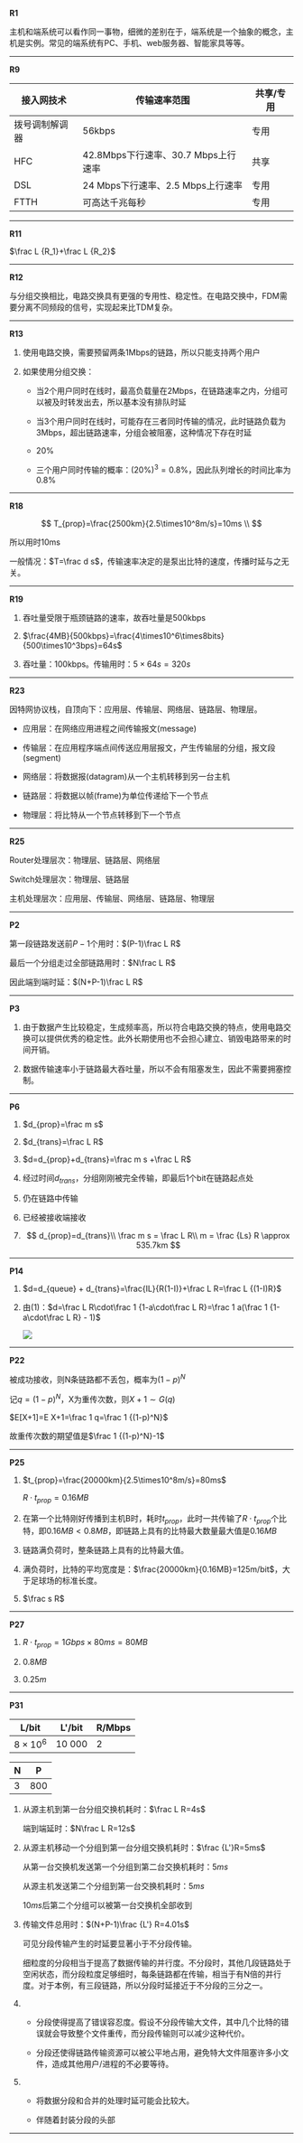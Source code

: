 **R1**

主机和端系统可以看作同一事物，细微的差别在于，端系统是一个抽象的概念，主机是实例。常见的端系统有PC、手机、web服务器、智能家具等等。

---

**R9**

| 接入网技术   | 传输速率范围                     | 共享/专用 |
| ------- | -------------------------- | ----- |
| 拨号调制解调器 | 56kbps                     | 专用    |
| HFC     | 42.8Mbps下行速率、30.7 Mbps上行速率 | 共享    |
| DSL     | 24 Mbps下行速率、2.5 Mbps上行速率   | 专用    |
| FTTH    | 可高达千兆每秒                    | 专用    |

---

**R11**

$\frac L {R_1}+\frac L {R_2}$

---

**R12**

与分组交换相比，电路交换具有更强的专用性、稳定性。在电路交换中，FDM需要分离不同频段的信号，实现起来比TDM复杂。

---

**R13**

1. 使用电路交换，需要预留两条1Mbps的链路，所以只能支持两个用户

2. 如果使用分组交换：
   
    - 当2个用户同时在线时，最高负载量在2Mbps，在链路速率之内，分组可以被及时转发出去，所以基本没有排队时延
   
    - 当3个用户同时在线时，可能存在三者同时传输的情况，此时链路负载为3Mbps，超出链路速率，分组会被阻塞，这种情况下存在时延
   
    - 20%
   
    - 三个用户同时传输的概率：$(20\%)^3=0.8\%$，因此队列增长的时间比率为$0.8\%$

---

**R18**

$$
T_{prop}=\frac{2500km}{2.5\times10^8m/s}=10ms \\
$$

所以用时10ms

一般情况：$T=\frac d s$，传输速率决定的是泵出比特的速度，传播时延与之无关。

---

**R19**

1. 吞吐量受限于瓶颈链路的速率，故吞吐量是500kbps

2. $\frac{4MB}{500kbps}=\frac{4\times10^6\times8bits}{500\times10^3bps}=64s$

3. 吞吐量：100kbps。传输用时：$5\times64s=320s$

---

**R23**

因特网协议栈，自顶向下：应用层、传输层、网络层、链路层、物理层。

- 应用层：在网络应用进程之间传输报文(message)

- 传输层：在应用程序端点间传送应用层报文，产生传输层的分组，报文段(segment)

- 网络层：将数据报(datagram)从一个主机转移到另一台主机

- 链路层：将数据以帧(frame)为单位传递给下一个节点

- 物理层：将比特从一个节点转移到下一个节点

---

**R25**

Router处理层次：物理层、链路层、网络层

Switch处理层次：物理层、链路层

主机处理层次：应用层、传输层、网络层、链路层、物理层

---

**P2**

第一段链路发送前$P-1$个用时：$(P-1)\frac L R$

最后一个分组走过全部链路用时：$N\frac L R$

因此端到端时延：$(N+P-1)\frac L R$

---

**P3**

1. 由于数据产生比较稳定，生成频率高，所以符合电路交换的特点，使用电路交换可以提供优秀的稳定性。此外长期使用也不会担心建立、销毁电路带来的时间开销。

2. 数据传输速率小于链路最大吞吐量，所以不会有阻塞发生，因此不需要拥塞控制。

---

**P6**

1. $d_{prop}=\frac m s$

2. $d_{trans}=\frac L R$

3. $d=d_{prop}+d_{trans}=\frac m s +\frac L R$

4. 经过时间$d_{trans}$，分组刚刚被完全传输，即最后1个bit在链路起点处

5. 仍在链路中传输

6. 已经被接收端接收

7. $$
   d_{prop}=d_{trans}\\
\frac m s = \frac L R\\
m = \frac {Ls} R \approx 535.7km
   $$

---

**P14**

1. $d=d_{queue} + d_{trans}=\frac{IL}{R(1-I)}+\frac L R=\frac L {(1-I)R}$

2. 由(1)：$d=\frac L R\cdot\frac 1 {1-a\cdot\frac L R}=\frac 1 a(\frac 1 {1-a\cdot\frac L R} - 1)$
   
   ![](/home/lixiaoqi/.config/marktext/images/2022-09-06-23-49-53-image.png)

---

**P22**

被成功接收，则N条链路都不丢包，概率为$(1-p)^N$

记$q=(1-p)^N$，X为重传次数，则$X+1\sim G(q)$

$E[X+1]=E X+1=\frac 1 q=\frac 1 {(1-p)^N}$

故重传次数的期望值是$\frac 1 {(1-p)^N}-1$

---

**P25**

1. $t_{prop}=\frac{20000km}{2.5\times10^8m/s}=80ms$
   
   $R\cdot t_{prop}=0.16MB$

2. 在第一个比特刚好传播到主机B时，耗时$t_{prop}$，此时一共传输了$R\cdot t_{prop}$个比特，即$0.16MB<0.8MB$，即链路上具有的比特最大数量最大值是$0.16MB$

3. 链路满负荷时，整条链路上具有的比特最大值。

4. 满负荷时，比特的平均宽度是：$\frac{20000km}{0.16MB}=125m/bit$，大于足球场的标准长度。

5. $\frac s R$

---

**P27**

1. $R\cdot t_{prop}=1Gbps\times80ms=80MB$

2. $0.8MB$

3. $0.25m$

---

**P31**

| L/bit         | L'/bit    | R/Mbps |
| ------------- | --------- | ------ |
| $8\times10^6$ | $10\ 000$ | 2      |

| N   | P   |
| --- | --- |
| 3   | 800 |

1. 从源主机到第一台分组交换机耗时：$\frac L R=4s$
   
   端到端延时：$N\frac L R=12s$

2. 从源主机移动一个分组到第一台分组交换机耗时：$\frac {L'}R=5ms$
   
   从第一台交换机发送第一个分组到第二台交换机耗时：$5ms$
   
   从源主机发送第二个分组到第一台交换机耗时：$5ms$
   
   $10ms$后第二个分组可以被第一台交换机全部收到

3. 传输文件总用时：$(N+P-1)\frac {L'} R=4.01s$
   
   可见分段传输产生的时延要显著小于不分段传输。
   
   细粒度的分段相当于提高了数据传输的并行度。不分段时，其他几段链路处于空闲状态，而分段粒度足够细时，每条链路都在传输，相当于有N倍的并行度。对于本例，有三段链路，所以分段时延接近于不分段的三分之一。

4.  - 分段使得提高了错误容忍度。假设不分段传输大文件，其中几个比特的错误就会导致整个文件重传，而分段传输则可以减少这种代价。
   
    - 分段还使得链路传输资源可以被公平地占用，避免特大文件阻塞许多小文件，造成其他用户/进程的不必要等待。

5.  - 将数据分段和合并的处理时延可能会比较大。
   
    - 伴随着封装分段的头部

---
